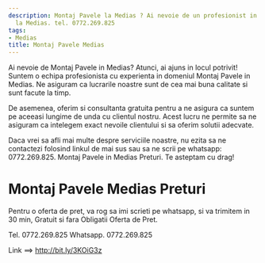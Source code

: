 ```yaml
---
description: Montaj Pavele la Medias ? Ai nevoie de un profesionist in Montaj Pavele
  la Medias. tel. 0772.269.825
tags:
- Medias
title: Montaj Pavele Medias
---
```



Ai nevoie de Montaj Pavele in Medias? Atunci, ai ajuns in locul potrivit! Suntem o echipa profesionista cu experienta in domeniul Montaj Pavele in Medias. Ne asiguram ca lucrarile noastre sunt de cea mai buna calitate si sunt facute la timp.

De asemenea, oferim si consultanta gratuita pentru a ne asigura ca suntem pe aceeasi lungime de unda cu clientul nostru. Acest lucru ne permite sa ne asiguram ca intelegem exact nevoile clientului si sa oferim solutii adecvate.

Daca vrei sa afli mai multe despre serviciile noastre, nu ezita sa ne contactezi folosind linkul de mai sus sau sa ne scrii pe whatsapp: 0772.269.825. Montaj Pavele in Medias Preturi.  Te asteptam cu drag!

# Montaj Pavele Medias Preturi
Pentru o oferta de pret, va rog sa imi scrieti pe whatsapp, si va trimitem in 30 min, Gratuit si fara Obligatii Oferta de Pret.

Tel. 0772.269.825
Whatsapp. 0772.269.825

Link ==> http://bit.ly/3KOiG3z